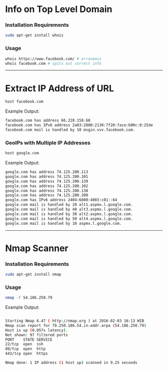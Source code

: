 # Info on Top Level Domain

### Installation Requirements

```bash
sudo apt-get install whois
```

### Usage

```bash
whois https://www.facebook.com/ # erroneous
whois facebook.com # spits out correct info
```


***


# Extract IP Address of URL

```bash
host facebook.com
```

Example Output:

```bash
facebook.com has address 66.220.158.68
facebook.com has IPv6 address 2a03:2880:2130:7f20:face:b00c:0:25de
facebook.com mail is handled by 10 msgin.vvv.facebook.com.
```

### GeoIPs with Multiple IP Addresses

```bash
host google.com
```

Example Output:

```bash
google.com has address 74.125.200.113
google.com has address 74.125.200.101
google.com has address 74.125.200.139
google.com has address 74.125.200.102
google.com has address 74.125.200.138
google.com has address 74.125.200.100
google.com has IPv6 address 2404:6800:4003:c01::64
google.com mail is handled by 20 alt1.aspmx.l.google.com.
google.com mail is handled by 40 alt3.aspmx.l.google.com.
google.com mail is handled by 30 alt2.aspmx.l.google.com.
google.com mail is handled by 50 alt4.aspmx.l.google.com.
google.com mail is handled by 10 aspmx.l.google.com.
```


***


# Nmap Scanner

### Installation Requirements

```bash
sudo apt-get install nmap
```

### Usage

```bash
nmap -F 54.186.250.79
```

Example Output:

```bash

Starting Nmap 6.47 ( http://nmap.org ) at 2016-02-03 16:13 WIB
Nmap scan report for 79.250.186.54.in-addr.arpa (54.186.250.79)
Host is up (0.057s latency).
Not shown: 97 filtered ports
PORT    STATE SERVICE
22/tcp  open  ssh
80/tcp  open  http
443/tcp open  https

Nmap done: 1 IP address (1 host up) scanned in 9.25 seconds


```